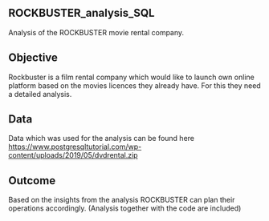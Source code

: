 ## ROCKBUSTER_analysis_SQL 
Analysis of the ROCKBUSTER movie rental company.

## Objective

Rockbuster is a film rental company which would like to launch own online platform based on the movies licences they already have. For this they need a detailed analysis.

## Data 
Data which was used for the analysis can be found here https://www.postgresqltutorial.com/wp-content/uploads/2019/05/dvdrental.zip

## Outcome
Based on the insights from the analysis ROCKBUSTER can plan their operations accordingly. (Analysis together with the code are included)
